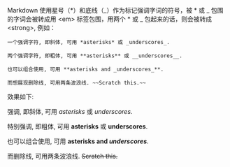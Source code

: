 Markdown 使用星号（*）和底线（_）作为标记强调字词的符号，被 * 或 _ 包围的字词会被转成用 &lt;em&gt; 标签包围，用两个 * 或 _ 包起来的话，则会被转成 &lt;strong&gt;, 例如：

```no-highlight
一个强调字符, 即斜体, 可用 *asterisks* 或 _underscores_.

两个强调字符, 即粗体, 可用 **asterisks** 或 __underscores__.

也可以组合使用, 可用 **asterisks and _underscores_**.

而想展现删除线, 可用两条波浪线. ~~Scratch this.~~
```

效果如下:

强调, 即斜体, 可用 *asterisks* 或 _underscores_.

特别强调, 即粗体, 可用 **asterisks** 或 __underscores__.

也可以组合使用, 可用 **asterisks and _underscores_**.

而删除线, 可用两条波浪线. ~~Scratch this.~~